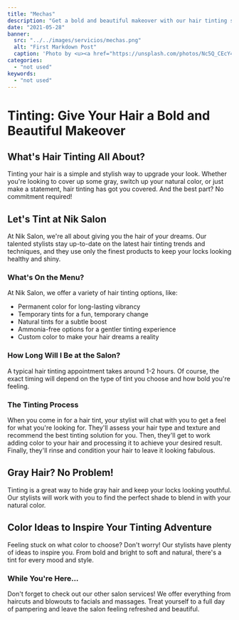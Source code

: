 ```yaml
---
title: "Mechas"
description: "Get a bold and beautiful makeover with our hair tinting services at Nik Salon. Choose from a variety of options including permanent, temporary, and natural tints. Let our talented stylists bring your hair dreams to life with custom color solutions. Book your appointment today!"
date: "2021-05-28"
banner:
  src: "../../images/servicios/mechas.png"
  alt: "First Markdown Post"
  caption: 'Photo by <u><a href="https://unsplash.com/photos/Nc5Q_CEcY44">Florian Olivo</a></u>'
categories:
  - "not used"
keywords:
  - "not used"
---
```


# Tinting: Give Your Hair a Bold and Beautiful Makeover

## What's Hair Tinting All About?

Tinting your hair is a simple and stylish way to upgrade your look. Whether you're looking to cover up some gray, switch up your natural color, or just make a statement, hair tinting has got you covered. And the best part? No commitment required!

## Let's Tint at Nik Salon

At Nik Salon, we're all about giving you the hair of your dreams. Our talented stylists stay up-to-date on the latest hair tinting trends and techniques, and they use only the finest products to keep your locks looking healthy and shiny.

### What's On the Menu?

At Nik Salon, we offer a variety of hair tinting options, like:

- Permanent color for long-lasting vibrancy
- Temporary tints for a fun, temporary change
- Natural tints for a subtle boost
- Ammonia-free options for a gentler tinting experience
- Custom color to make your hair dreams a reality

### How Long Will I Be at the Salon?

A typical hair tinting appointment takes around 1-2 hours. Of course, the exact timing will depend on the type of tint you choose and how bold you're feeling.

### The Tinting Process

When you come in for a hair tint, your stylist will chat with you to get a feel for what you're looking for. They'll assess your hair type and texture and recommend the best tinting solution for you. Then, they'll get to work adding color to your hair and processing it to achieve your desired result. Finally, they'll rinse and condition your hair to leave it looking fabulous.

## Gray Hair? No Problem!

Tinting is a great way to hide gray hair and keep your locks looking youthful. Our stylists will work with you to find the perfect shade to blend in with your natural color.

## Color Ideas to Inspire Your Tinting Adventure

Feeling stuck on what color to choose? Don't worry! Our stylists have plenty of ideas to inspire you. From bold and bright to soft and natural, there's a tint for every mood and style.

### While You're Here...

Don't forget to check out our other salon services! We offer everything from haircuts and blowouts to facials and massages. Treat yourself to a full day of pampering and leave the salon feeling refreshed and beautiful.
